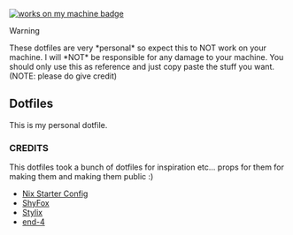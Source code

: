 [![works on my machine badge](https://cdn.jsdelivr.net/gh/nikku/works-on-my-machine@v0.4.0/badge.svg)](https://github.com/nikku/works-on-my-machine)

> [!WARNING]
> These dotfiles are very \*personal\* so expect this to NOT work on your machine. I will \*NOT\* be responsible for any damage to your machine.
> You should only use this as reference and just copy paste the stuff you want. (NOTE: please do give credit)

## Dotfiles

This is my personal dotfile.

### CREDITS

This dotfiles took a bunch of dotfiles for inspiration etc... props for them for making them and making them public :\)

- [Nix Starter Config](https://github.com/Misterio77/nix-starter-configs)
- [ShyFox](https://github.com/Naezr/ShyFox)
- [Stylix](https://github.com/danth/stylix)
- [end-4](https://github.com/end-4/dots-hyprland)
